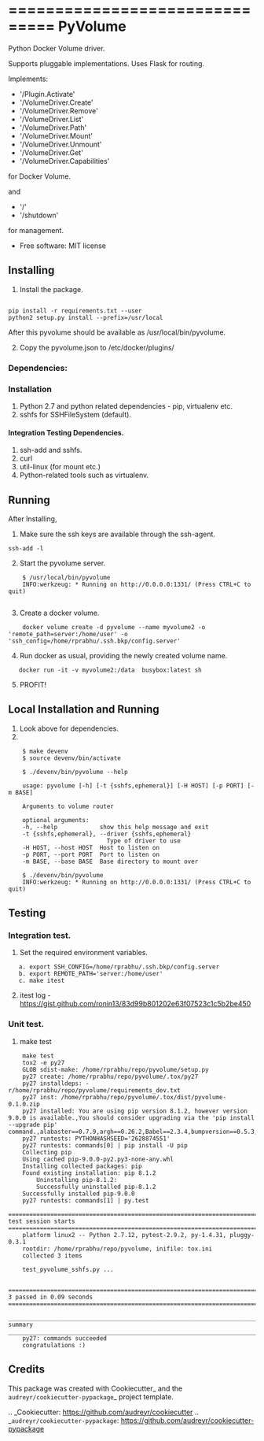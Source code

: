 ===============================
PyVolume
===============================

Python Docker Volume driver.

Supports pluggable implementations.
Uses Flask for routing.

Implements:
  *  '/Plugin.Activate'
  *  '/VolumeDriver.Create'
  *  '/VolumeDriver.Remove'
  *  '/VolumeDriver.List'
  *  '/VolumeDriver.Path'
  *  '/VolumeDriver.Mount'
  *  '/VolumeDriver.Unmount'
  *  '/VolumeDriver.Get'
  *  '/VolumeDriver.Capabilities'

for Docker Volume. 

and 
  * '/'
  *  '/shutdown'

for management.

* Free software: MIT license

Installing
-----------
1. Install the package. 

```

pip install -r requirements.txt --user
python2 setup.py install --prefix=/usr/local

```

After this pyvolume should be available as /usr/local/bin/pyvolume.

2. Copy the pyvolume.json to /etc/docker/plugins/

### Dependencies:

### Installation
1. Python 2.7 and python related dependencies - pip, virtualenv etc.
2. sshfs for SSHFileSystem (default).

#### Integration Testing Dependencies.
1. ssh-add and sshfs.
2. curl
3. util-linux (for mount etc.)
4. Python-related tools such as virtualenv.

Running
-------

After Installing, 

1. Make sure the ssh keys are available through the ssh-agent.

```
ssh-add -l
```

2. Start the pyvolume server.

```
    $ /usr/local/bin/pyvolume
    INFO:werkzeug: * Running on http://0.0.0.0:1331/ (Press CTRL+C to quit)
    
```

3. Create a docker volume.

```
    docker volume create -d pyvolume --name myvolume2 -o 'remote_path=server:/home/user' -o 'ssh_config=/home/rprabhu/.ssh.bkp/config.server'
```

4. Run docker as usual, providing the newly created volume name.

```
   docker run -it -v myvolume2:/data  busybox:latest sh
```

5. PROFIT!

Local Installation and Running
-------

1. Look above for dependencies.
2. 

```
    $ make devenv
    $ source devenv/bin/activate

    $ ./devenv/bin/pyvolume --help

    usage: pyvolume [-h] [-t {sshfs,ephemeral}] [-H HOST] [-p PORT] [-m BASE]

    Arguments to volume router

    optional arguments:
    -h, --help            show this help message and exit
    -t {sshfs,ephemeral}, --driver {sshfs,ephemeral}
                            Type of driver to use
    -H HOST, --host HOST  Host to listen on
    -p PORT, --port PORT  Port to listen on
    -m BASE, --base BASE  Base directory to mount over

    $ ./devenv/bin/pyvolume
    INFO:werkzeug: * Running on http://0.0.0.0:1331/ (Press CTRL+C to quit)
```


Testing
----------

### Integration test.

1. Set the required environment variables.

```
   a. export SSH_CONFIG=/home/rprabhu/.ssh.bkp/config.server
   b. export REMOTE_PATH='server:/home/user'
   c. make itest
```

2. itest log - https://gist.github.com/ronin13/83d99b801202e63f07523c1c5b2be450

### Unit test.

1. make test

```
    make test
    tox2 -e py27
    GLOB sdist-make: /home/rprabhu/repo/pyvolume/setup.py
    py27 create: /home/rprabhu/repo/pyvolume/.tox/py27
    py27 installdeps: -r/home/rprabhu/repo/pyvolume/requirements_dev.txt
    py27 inst: /home/rprabhu/repo/pyvolume/.tox/dist/pyvolume-0.1.0.zip
    py27 installed: You are using pip version 8.1.2, however version 9.0.0 is available.,You should consider upgrading via the 'pip install --upgrade pip' command.,alabaster==0.7.9,argh==0.26.2,Babel==2.3.4,bumpversion==0.5.3,cffi==1.8.3,click==6.6,coverage==4.1,cryptography==1.4,docutils==0.12,enum34==1.1.6,flake8==2.6.0,Flask==0.11.1,idna==2.1,imagesize==0.7.1,ipaddress==1.0.17,itsdangerous==0.24,Jinja2==2.8,MarkupSafe==0.23,mccabe==0.5.2,pathtools==0.1.2,pluggy==0.3.1,plumbum==1.6.2,py==1.4.31,pyasn1==0.1.9,pycodestyle==2.0.0,pycparser==2.17,pyflakes==1.2.3,Pygments==2.1.3,pytest==2.9.2,pytz==2016.7,pyvolume==0.1.0,PyYAML==3.11,six==1.10.0,snowballstemmer==1.2.1,Sphinx==1.4.8,tox==2.3.1,virtualenv==15.0.3,watchdog==0.8.3,Werkzeug==0.11.11
    py27 runtests: PYTHONHASHSEED='2628874551'
    py27 runtests: commands[0] | pip install -U pip
    Collecting pip
    Using cached pip-9.0.0-py2.py3-none-any.whl
    Installing collected packages: pip
    Found existing installation: pip 8.1.2
        Uninstalling pip-8.1.2:
        Successfully uninstalled pip-8.1.2
    Successfully installed pip-9.0.0
    py27 runtests: commands[1] | py.test
    ==================================================================================================== test session starts ====================================================================================================
    platform linux2 -- Python 2.7.12, pytest-2.9.2, py-1.4.31, pluggy-0.3.1
    rootdir: /home/rprabhu/repo/pyvolume, inifile: tox.ini
    collected 3 items

    test_pyvolume_sshfs.py ...

    ================================================================================================= 3 passed in 0.09 seconds ==================================================================================================
    __________________________________________________________________________________________________________ summary __________________________________________________________________________________________________________
    py27: commands succeeded
    congratulations :)
```

Credits
---------

This package was created with Cookiecutter_ and the `audreyr/cookiecutter-pypackage`_ project template.

.. _Cookiecutter: https://github.com/audreyr/cookiecutter
.. _`audreyr/cookiecutter-pypackage`: https://github.com/audreyr/cookiecutter-pypackage

